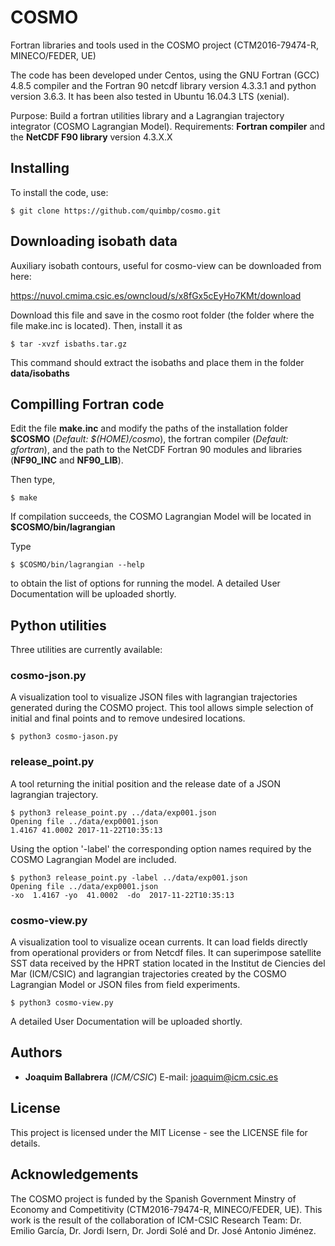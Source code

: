 # COSMO

Fortran libraries and tools used in the COSMO project
(CTM2016-79474-R, MINECO/FEDER, UE)

The code has been developed under Centos, using the GNU Fortran (GCC)
4.8.5 compiler and the Fortran 90 netcdf library version 4.3.3.1 and python version 3.6.3. It has been also tested in Ubuntu 16.04.3 LTS (xenial).

Purpose: Build a fortran utilities library and a Lagrangian trajectory integrator (COSMO Lagrangian Model).
Requirements: **Fortran compiler** and the **NetCDF F90 library** version 4.3.X.X

## Installing

To install the code, use:

```
$ git clone https://github.com/quimbp/cosmo.git
```
## Downloading isobath data

Auxiliary isobath contours, useful for cosmo-view can be downloaded from here:

https://nuvol.cmima.csic.es/owncloud/s/x8fGx5cEyHo7KMt/download

Download this file and save in the cosmo root folder (the folder where the file make.inc is located). Then, install it as
```
$ tar -xvzf isbaths.tar.gz
```
This command should extract the isobaths and place them in the folder **data/isobaths**

## Compilling Fortran code

Edit the file **make.inc** and modify the paths of the installation folder **$COSMO** (*Default: $(HOME)/cosmo*), the fortran compiler (*Default: gfortran*), 
and the path to the NetCDF Fortran 90 modules and libraries (**NF90_INC** and
**NF90_LIB**).

Then type,

```
$ make
```

If compilation succeeds, the COSMO Lagrangian Model will be located in **$COSMO/bin/lagrangian**

Type
```
$ $COSMO/bin/lagrangian --help
```
to obtain the list of options for running the model. A detailed User Documentation will be uploaded shortly.

## Python utilities

Three utilities are currently available:

### cosmo-json.py 

A visualization tool to visualize JSON files with lagrangian trajectories generated during the COSMO project. This tool allows simple selection of initial and final points and to remove undesired locations.

``` 
$ python3 cosmo-jason.py
```

### release_point.py
A tool returning the initial position and the release date of a JSON lagrangian trajectory. 

```
$ python3 release_point.py ../data/exp001.json
Opening file ../data/exp0001.json
1.4167 41.0002 2017-11-22T10:35:13
```

Using the option '-label' the corresponding option names required by the COSMO Lagrangian Model are included.

```
$ python3 release_point.py -label ../data/exp001.json
Opening file ../data/exp0001.json
-xo  1.4167 -yo  41.0002  -do  2017-11-22T10:35:13
```


### cosmo-view.py

A visualization tool to visualize ocean currents. It can load fields directly from operational providers or from Netcdf files. It can superimpose satellite SST data received by the HPRT station located in the Institut de Ciencies del Mar (ICM/CSIC) and lagrangian trajectories created by the COSMO Lagrangian Model or JSON files from field experiments.

```
$ python3 cosmo-view.py
```

A detailed User Documentation will be uploaded shortly.

## Authors

* **Joaquim Ballabrera** (*ICM/CSIC*) E-mail: joaquim@icm.csic.es

## License

This project is licensed under the MIT License - see the LICENSE file for details.

## Acknowledgements

The COSMO project is funded by the Spanish Government Minstry of Economy and Competitivity (CTM2016-79474-R, MINECO/FEDER, UE). This work is the result of the collaboration of ICM-CSIC Research Team: Dr. Emilio García, Dr. Jordi Isern, Dr. Jordi Solé and Dr. José Antonio Jiménez. 

